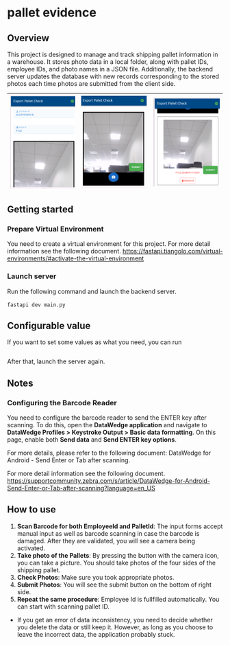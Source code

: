 # pallet evidence


## Overview
This project is designed to manage and track shipping pallet information in a warehouse. It stores photo data in a local folder, along with pallet IDs, employee IDs, and photo names in a JSON file. Additionally, the backend server updates the database with new records corresponding to the stored photos each time photos are submitted from the client side.



| ![Image 1](./pictures_for_README/01.png) | ![Image 2](./pictures_for_README/02.png) | ![Image 3](./pictures_for_README/03.png) |
|------------------------------------------|------------------------------------------|------------------------------------------|



## Getting started
### Prepare Virtual Environment
You need to create a virtual environment for this project. 
For more detail information see the following document. https://fastapi.tiangolo.com/virtual-environments/#activate-the-virtual-environment


### Launch server

Run the following command and launch the backend server.
```
fastapi dev main.py
```


## Configurable value
If you want to set some values as what you need, you can run 
```

``` 
After that, launch the server again.

## Notes 
### Configuring the Barcode Reader
You need to configure the barcode reader to send the ENTER key after scanning. To do this, open the **DataWedge application** and navigate to **DataWedge Profiles > Keystroke Output > Basic data formatting**. On this page, enable both **Send data** and **Send ENTER key options**.

For more details, please refer to the following document: DataWedge for Android - Send Enter or Tab after scanning.



For more detail information see the following document. https://supportcommunity.zebra.com/s/article/DataWedge-for-Android-Send-Enter-or-Tab-after-scanning?language=en_US


## How to use
1. **Scan Barcode for both EmployeeId and PalletId**: The input forms accept manual input as well as barcode scanning in case the barcode is damaged. After they are validated, you will see a camera being activated.
2. **Take photo of the Pallets**: By pressing the button with the camera icon, you can take a picture. You should take photos of the four sides of the shipping pallet.
3. **Check Photos**: Make sure you took appropriate photos.
4. **Submit Photos**: You will see the submit button on the bottom of right side.
5. **Repeat the same procedure**: Employee Id is fullfilled automatically. You can start with scanning pallet ID.
- If you get an error of data inconsistency, you need to decide whether you delete the data or still keep it. However, as long as you choose to leave the incorrect data, the application probably stuck.
